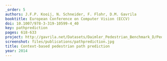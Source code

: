 ```yaml
---
_order: 5
authors: J.F.P. Kooij, N. Schneider, F. Flohr, D.M. Gavrila
booktitle: European Conference on Computer Vision (ECCV)
doi: 10.1007/978-3-319-10599-4_40
key: pathprediction
pages: 618-633
project: http://gavrila.net/Datasets/Daimler_Pedestrian_Benchmark_D/Pedestrian_Path_Predict_ECCV_1/pedestrian_path_predict_eccv_1.html
screenshot: files/publications/pathprediction.jpg
title: Context-based pedestrian path prediction
year: 2014
---
```


